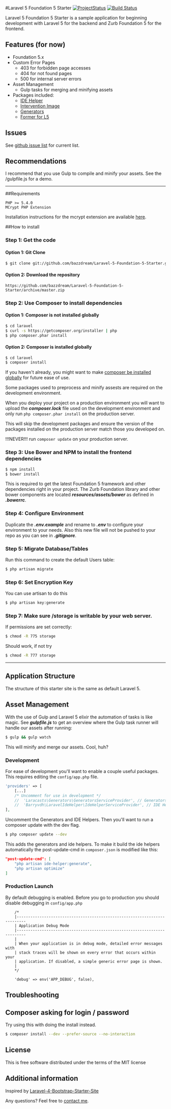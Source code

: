 #Laravel 5 Foundation 5 Starter [![ProjectStatus](http://stillmaintained.com/bazzdream/Laravel-5-Foundation-5-Starter.png)](http://stillmaintained.com/bazzdream/Laravel-5-Foundation-5-Starter)
[![Build Status](https://api.travis-ci.org/bazzdream/Laravel-5-Foundation-5-Starter.png)](https://travis-ci.org/bazzdream/Laravel-5-Foundation-5-Starter)

Laravel 5 Foundation 5 Starter is a sample application for beginning development with Laravel 5 for the backend and Zurb Foundation 5 for the frontend.

## Features (for now)

* Foundation 5.x
* Custom Error Pages
	* 403 for forbidden page accesses
	* 404 for not found pages
	* 500 for internal server errors
* Asset Management
    * Gulp tasks for merging and minifying assets
* Packages included:
	* [IDE Helper](https://github.com/barryvdh/laravel-ide-helper)
    * [Intervention Image](http://image.intervention.io/)
	* [Generators](https://github.com/laracasts/Laravel-5-Generators-Extended)
    * [Former for L5](https://github.com/formers/former/tree/4.0)

## Issues
See [github issue list](https://github.com/bazzdream/Laravel-5-Foundation-5-Starter/issues) for current list.

## Recommendations
I recommend that you use Gulp to compile and minify your assets. See the /gulpfile.js for a demo.

-----

##Requirements

	PHP >= 5.4.0
	MCrypt PHP Extension

Installation instructions for the mcrypt extension are available [here](http://php.net/manual/en/mcrypt.installation.php).

##How to install
### Step 1: Get the code
#### Option 1: Git Clone

```bash
$ git clone git://github.com/bazzdream/Laravel-5-Foundation-5-Starter.git laravel
```

#### Option 2: Download the repository

    https://github.com/bazzdream/Laravel-5-Foundation-5-Starter/archive/master.zip

### Step 2: Use Composer to install dependencies
#### Option 1: Composer is not installed globally

```bash
$ cd laravel
$ curl -s https://getcomposer.org/installer | php
$ php composer.phar install
```

#### Option 2: Composer is installed globally

```bash
$ cd laravel
$ composer install
```

If you haven't already, you might want to make [composer be installed globally](http://andrewelkins.com/programming/php/setting-up-composer-globally-for-laravel-4/) for future ease of use.

Some packages used to preprocess and minify assests are required on the development environment.

When you deploy your project on a production environment you will want to upload the ***composer.lock*** file used on the development environment and only run `php composer.phar install` on the production server.

This will skip the development packages and ensure the version of the packages installed on the production server match those you developed on.

!!!NEVER!!! run `composer update` on your production server.

### Step 3: Use Bower and NPM to install the frontend dependencies

```bash
$ npm install
$ bower install
```

This is required to get the latest Foundation 5 framework and other dependencies right in your project.
The Zurb Foundation library and other bower components are located ***resources/assets/bower*** as defined in ***.bowerrc***.

### Step 4: Configure Environment

Duplicate the ***.env.example*** and rename to ***.env*** to configure your environment to your needs.
Also this new file will not be pushed to your repo as you can see in ***.gitignore***.

### Step 5: Migrate Database/Tables

Run this command to create the default Users table:

```bash
$ php artisan migrate
```

### Step 6: Set Encryption Key

You can use artisan to do this

```bash
$ php artisan key:generate
```

### Step 7: Make sure /storage is writable by your web server.

If permissions are set correctly:

```bash
$ chmod -R 775 storage
```

Should work, if not try

```bash
$ chmod -R 777 storage
```

-----
## Application Structure

The structure of this starter site is the same as default Laravel 5.

## Asset Management

With the use of Gulp and Laravel 5 elixir the automation of tasks is like magic.
See ***gulpfile.js*** to get an overview where the Gulp task runner will handle our assets after running:

```bash
$ gulp && gulp watch
```

This will minify and merge our assets. Cool, huh?

### Development

For ease of development you'll want to enable a couple useful packages. This requires editing the `config/app.php` file.

```php
'providers' => [
    [...]
    /* Uncomment for use in development */
    //  'Laracasts\Generators\GeneratorsServiceProvider', // Generators
    //  'Barryvdh\LaravelIdeHelper\IdeHelperServiceProvider', // IDE Helpers
],
```
Uncomment the Generators and IDE Helpers. Then you'll want to run a composer update with the dev flag.

```bash
$ php composer update --dev
```
This adds the generators and ide helpers.
To make it build the ide helpers automatically the post-update-cmd in `composer.json` is modified like this:

```json
"post-update-cmd": [
	"php artisan ide-helper:generate",
	"php artisan optimize"
]
```

### Production Launch

By default debugging is enabled. Before you go to production you should disable debugging in `config/app.php`

```
    /*
    |--------------------------------------------------------------------------
    | Application Debug Mode
    |--------------------------------------------------------------------------
    |
    | When your application is in debug mode, detailed error messages with
    | stack traces will be shown on every error that occurs within your
    | application. If disabled, a simple generic error page is shown.
    |
    */

    'debug' => env('APP_DEBUG', false),
```

## Troubleshooting

## Composer asking for login / password

Try using this with doing the install instead.

```bash
$ composer install --dev --prefer-source --no-interaction
```

## License

This is free software distributed under the terms of the MIT license

## Additional information

Inspired by [Laravel-4-Bootstrap-Starter-Site](https://github.com/andrewelkins/Laravel-4-Bootstrap-Starter-Site)

Any questions? Feel free to [contact me](http://twitter.com/mett_wurst).
